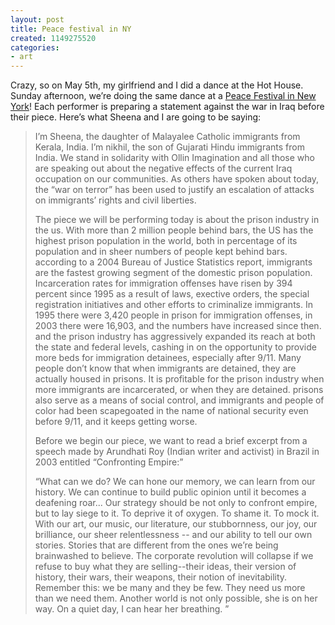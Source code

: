 ```yaml
---
layout: post
title: Peace festival in NY
created: 1149275520
categories:
- art
---
```

Crazy, so on May 5th, my girlfriend and I did a dance at the Hot House. Sunday afternoon, we’re doing the same dance at a [Peace Festival in New York](http://ollinimagination.blogspot.com/2006/03/dance-for-peace-festival-06_23.html)! Each performer is preparing a statement against the war in Iraq before their piece. Here’s what Sheena and I are going to be saying:

<blockquote>
I’m Sheena, the daughter of Malayalee Catholic immigrants from Kerala, India. I’m nikhil, the son of Gujarati Hindu immigrants from India. We stand in solidarity with Ollin Imagination and all those who are speaking out about the negative effects of the current Iraq occupation on our communities. As others have spoken about today, the “war on terror” has been used to justify an escalation of attacks on immigrants’ rights and civil liberties.

The piece we will be performing today is about the prison industry in the us. With more than 2 million people behind bars, the US has the highest prison population in the world, both in percentage of its population and in sheer numbers of people kept behind bars. according to a 2004 Bureau of Justice Statistics report, immigrants are the fastest growing segment of the domestic prison population. Incarceration rates for immigration offenses have risen by 394 percent since 1995 as a result of laws, exective orders, the special registration initiatives and other efforts to criminalize immigrants. In 1995 there were 3,420 people in prison for immigration offenses, in 2003 there were 16,903, and the numbers have increased since then. and the prison industry has aggressively expanded its reach at both the state and federal levels, cashing in on the opportunity to provide more beds for immigration detainees, especially after 9/11. Many people don’t know that when immigrants are detained, they are actually housed in prisons. It is profitable for the prison industry when more immigrants are incarcerated, or when they are detained. prisons also serve as a means of social control, and immigrants and people of color had been scapegoated in the name of national security even before 9/11, and it keeps getting worse.

Before we begin our piece, we want to read a brief excerpt from a speech made by Arundhati Roy (Indian writer and activist) in Brazil in 2003 entitled “Confronting Empire:”

“What can we do? We can hone our memory, we can learn from our history. We can continue to build public opinion until it becomes a deafening roar... Our strategy should be not only to confront empire, but to lay siege to it. To deprive it of oxygen. To shame it. To mock it. With our art, our music, our literature, our stubbornness, our joy, our brilliance, our sheer relentlessness -- and our ability to tell our own stories. Stories that are different from the ones we’re being brainwashed to believe. The corporate revolution will collapse if we refuse to buy what they are selling--their ideas, their version of history, their wars, their weapons, their notion of inevitability. Remember this: we be many and they be few. They need us more than we need them. Another world is not only possible, she is on her way. On a quiet day, I can hear her breathing. ”
</blockquote>

